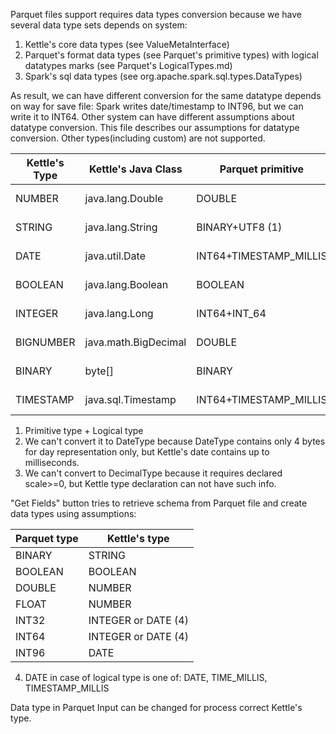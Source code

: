 Parquet files support requires data types conversion because we have several data type sets depends on system:
1. Kettle's core data types (see ValueMetaInterface)
2. Parquet's format data types (see Parquet's primitive types) with logical datatypes marks (see Parquet's LogicalTypes.md)
3. Spark's sql data types (see org.apache.spark.sql.types.DataTypes)

As result, we can have different conversion for the same datatype depends on way for save file: Spark writes date/timestamp to INT96, but we can write it to INT64. Other system can have different assumptions about datatype conversion. This file describes our assumptions for datatype conversion. Other types(including custom) are not supported.


Kettle's Type | Kettle's Java Class  | Parquet primitive      | Spark -> Parquet
--------------|----------------------|------------------------|---------------------------
NUMBER        | java.lang.Double     | DOUBLE                 | DoubleType -> DOUBLE
STRING        | java.lang.String     | BINARY+UTF8 (1)        | StringType -> BINARY+UTF8
DATE          | java.util.Date       | INT64+TIMESTAMP_MILLIS | TimestampType -> INT96 (2)
BOOLEAN       | java.lang.Boolean    | BOOLEAN                | BooleanType -> BOOLEAN
INTEGER       | java.lang.Long       | INT64+INT_64           | LongType -> INT64
BIGNUMBER     | java.math.BigDecimal | DOUBLE                 | DoubleType -> DOUBLE (3)
BINARY        | byte[]               | BINARY                 | BinaryType -> BINARY
TIMESTAMP     | java.sql.Timestamp   | INT64+TIMESTAMP_MILLIS | TimestampType -> INT96 (2)

1) Primitive type + Logical type
2) We can't convert it to DateType because DateType contains only 4 bytes for day representation only, but Kettle's date contains up to milliseconds.
3) We can't convert to DecimalType because it requires declared scale>=0, but Kettle type declaration can not have such info.

"Get Fields" button tries to retrieve schema from Parquet file and create data types using assumptions:

Parquet type | Kettle's type
-------------|--------------
BINARY       | STRING
BOOLEAN      | BOOLEAN
DOUBLE       | NUMBER
FLOAT        | NUMBER
INT32        | INTEGER or DATE (4)
INT64        | INTEGER or DATE (4)
INT96        | DATE

4) DATE in case of logical type is one of: DATE, TIME_MILLIS, TIMESTAMP_MILLIS

Data type in Parquet Input can be changed for process correct Kettle's type.
